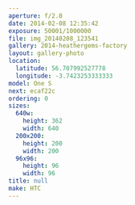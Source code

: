 ```yaml
---
aperture: f/2.0
date: 2014-02-08 12:35:42
exposure: 50001/1000000
file: img_20140208_123541
gallery: 2014-heathergems-factory
layout: gallery-photo
location:
  latitude: 56.707992527778
  longitude: -3.7423253333333
model: One S
next: ecaf22c
ordering: 0
sizes:
  640w:
    height: 362
    width: 640
  200x200:
    height: 200
    width: 200
  96x96:
    height: 96
    width: 96
title: null
make: HTC
---
```

